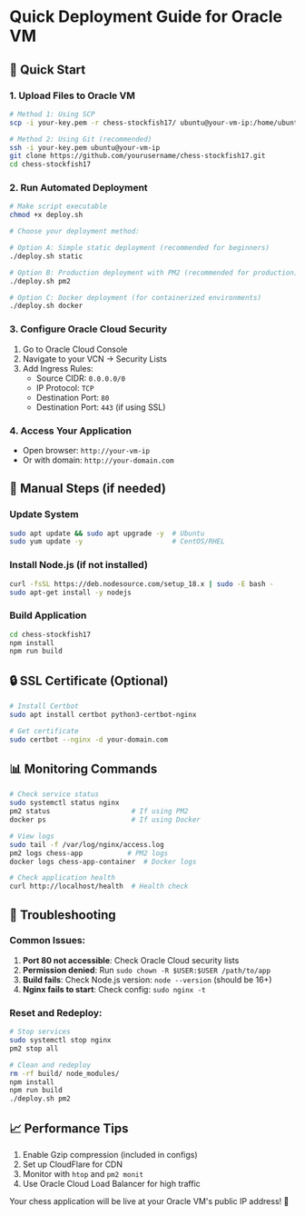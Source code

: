 # Quick Deployment Guide for Oracle VM

## 🚀 Quick Start

### 1. Upload Files to Oracle VM
```bash
# Method 1: Using SCP
scp -i your-key.pem -r chess-stockfish17/ ubuntu@your-vm-ip:/home/ubuntu/

# Method 2: Using Git (recommended)
ssh -i your-key.pem ubuntu@your-vm-ip
git clone https://github.com/yourusername/chess-stockfish17.git
cd chess-stockfish17
```

### 2. Run Automated Deployment
```bash
# Make script executable
chmod +x deploy.sh

# Choose your deployment method:

# Option A: Simple static deployment (recommended for beginners)
./deploy.sh static

# Option B: Production deployment with PM2 (recommended for production)
./deploy.sh pm2

# Option C: Docker deployment (for containerized environments)
./deploy.sh docker
```

### 3. Configure Oracle Cloud Security
1. Go to Oracle Cloud Console
2. Navigate to your VCN → Security Lists
3. Add Ingress Rules:
   - Source CIDR: `0.0.0.0/0`
   - IP Protocol: `TCP`
   - Destination Port: `80`
   - Destination Port: `443` (if using SSL)

### 4. Access Your Application
- Open browser: `http://your-vm-ip`
- Or with domain: `http://your-domain.com`

## 🔧 Manual Steps (if needed)

### Update System
```bash
sudo apt update && sudo apt upgrade -y  # Ubuntu
sudo yum update -y                      # CentOS/RHEL
```

### Install Node.js (if not installed)
```bash
curl -fsSL https://deb.nodesource.com/setup_18.x | sudo -E bash -
sudo apt-get install -y nodejs
```

### Build Application
```bash
cd chess-stockfish17
npm install
npm run build
```

## 🔒 SSL Certificate (Optional)
```bash
# Install Certbot
sudo apt install certbot python3-certbot-nginx

# Get certificate
sudo certbot --nginx -d your-domain.com
```

## 📊 Monitoring Commands
```bash
# Check service status
sudo systemctl status nginx
pm2 status                    # If using PM2
docker ps                     # If using Docker

# View logs
sudo tail -f /var/log/nginx/access.log
pm2 logs chess-app           # PM2 logs
docker logs chess-app-container  # Docker logs

# Check application health
curl http://localhost/health  # Health check
```

## 🐛 Troubleshooting

### Common Issues:
1. **Port 80 not accessible**: Check Oracle Cloud security lists
2. **Permission denied**: Run `sudo chown -R $USER:$USER /path/to/app`
3. **Build fails**: Check Node.js version: `node --version` (should be 16+)
4. **Nginx fails to start**: Check config: `sudo nginx -t`

### Reset and Redeploy:
```bash
# Stop services
sudo systemctl stop nginx
pm2 stop all

# Clean and redeploy
rm -rf build/ node_modules/
npm install
npm run build
./deploy.sh pm2
```

## 📈 Performance Tips
1. Enable Gzip compression (included in configs)
2. Set up CloudFlare for CDN
3. Monitor with `htop` and `pm2 monit`
4. Use Oracle Cloud Load Balancer for high traffic

Your chess application will be live at your Oracle VM's public IP address! 🎉
